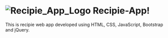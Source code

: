 # ![Recipie_App_Logo](https://user-images.githubusercontent.com/107380156/235973515-fa17e368-4a6c-4cf2-82d7-8bc3ebecc45a.png) Recipie-App!
This is recipie web app developed using HTML, CSS, JavaScript, Bootstrap and jQuery.



